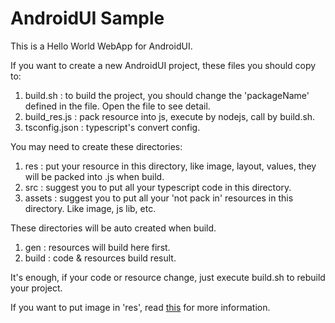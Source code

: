 # AndroidUI Sample

This is a Hello World WebApp for AndroidUI. 

If you want to create a new AndroidUI project, these files you should copy to:

1. build.sh : to build the project, you should change the 'packageName' defined in the file. Open the file to see detail.
2. build_res.js : pack resource into js, execute by nodejs, call by build.sh.
3. tsconfig.json : typescript's convert config.


You may need to create these directories:

1. res : put your resource in this directory, like image, layout, values, they will be packed into .js when build.
2. src : suggest you to put all your typescript code in this directory.
3. assets : suggest you to put all your 'not pack in' resources in this directory. Like image, js lib, etc.


These directories will be auto created when build.

1. gen : resources will build here first.
2. build : code & resources build result.


It's enough, if your code or resource change, just execute build.sh to rebuild your project.

If you want to put image in 'res', read [this](https://github.com/linfaxin/AndroidUI4Web-HelloWorld/tree/master/sample/res/image) for more information.


